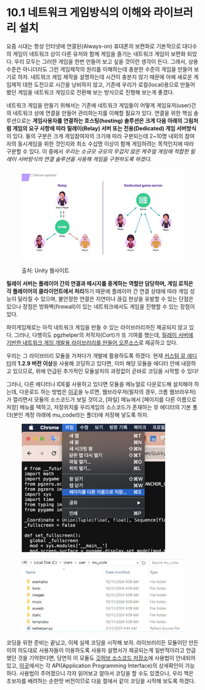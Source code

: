 # 10.1 네트워크 게임방식의 이해와 라이브러리 설치

요즘 시대는 항상 인터넷에 연결된(Always-on) 휴대폰의 보편화로 기본적으로 대다수의 게임이 네트워크 상이 다른 유저와 함께 게임을 즐기는 네트워크 게임이 보편화 되었다. 우리 모두는 그러한 게임을 한번 만들어 보고 싶을 것이란 생각이 든다. 그래서, 상용 수준은 아니더라도 그런 게임제작의 원리를 이해하는데 충분한 수준의 게임을 만들어 보기로 하자. 네트워크 게임 제작을 설명하는데 시간이 충분지 않기 때문에 아예 새로운 게임제작 대한 도전으로 시간을 낭비하지 않고, 기존에 우리가 로컬(local)용으로 만들어 봤던 게임을 네트워크 게임으로 전환해 보는 방식으로 진행해 보는게 좋겠다.

네트워크 게임을 만들기 위해서는 기존에 네트워크 게임들이 어떻게 게임유저(user)간의 네트워크 상에 연결을 만들어 관리하는지를 이해할 필요가 있다. 연결을 위한 핵심 솔루션으로는 **게임사용자를 연결하는 호스팅(hosting) 솔루션은 크게 다음 아래의 그림처럼 게임의 요구 사항에 따라 릴레이(Relay) 서버 또는 전용(Dedicated) 게임 서버방식**이 있다. 둘의 구분은 크게 게임참여자의 크기에 따라 구분되는데 2\~10명 내외의 참여자의 동시게임을 위한 것인지와 최소 수십명 이상이 함께 게임하려는 목적인지에 따라 구분할 수 있다. 이 중에서 _우리는 소규모 규모의 무겁지 않은 케주얼 게임에 적합한 릴레이 서버방식의 연결 솔루션을 사용해 게임을 구현하도록 하겠다._

<figure><img src="../.gitbook/assets/image (100).png" alt=""><figcaption><p>출처: Unity 웹사이트</p></figcaption></figure>

**릴레이 서버는 플레이어 간의 연결과 메시지를 중계하는 역할만 담당하며, 게임 로직은 각 플레이어의 클라이언트에서 처리**하기 때문에 플레이어 간 연결 상태에 따라 게임 성능이 달라질 수 있으며, 불안정한 연결은 지연이나 끊김 현상을 유발할 수 있는 단점은 있으나 장점은 방화벽(firewall)이 있는 네트워크에서도 게임을 진행할 수 있는 장점이 있다.

파이게임제로는 아직 네트워크 게임을 만들 수 있는 라이브러리까진 제공되지 않고 있다. 그러나, 다행히도 pgzhelper의 저작자(Cort)가 또 기여를 했는데, [릴레이 서버에 기반한 네트워크 게임 개발용 라이브러리를 만들어 오픈소스](https://github.com/QuirkyCort/nethelper)로 제공하고 있다.&#x20;

우리는 그 라이브러리 모듈을 가져다가 개발에 활용하도록 하겠다. 현재 [커스텀 뮤 에디터](https://github.com/roboticsware/mu/releases)의 **1.2.9 버전 이상**을 사용해 코딩하고 있다면, 이미 해당 모듈을 에디터 안에 내장하고 있으므로, 위에 언급된 추가적인 모듈설치의 과정없이 곧바로 코딩을 시작할 수 있다!

그러나, 다른 에디터나 IDE를 사용하고 있다면 모듈을 메뉴얼로 다운로드해 설치해야 하는데, 다운로드 하는 방법은 [이곳](https://raw.githubusercontent.com/QuirkyCort/nethelper/refs/heads/main/nethelper.py)을 누르면, 웹브라우저(필자의 경우, 크롬 웹브라우저)가 열리면서 모듈의 소스코드가 보일 것이고, \[파일] 메뉴에서 \[페이지를 다른 이름으로 저장] 메뉴를 택하고, 저장위치를 우리게임의 소스코드가 존재하는 뮤 에디터의 기본 폴더(본인 계정 아래에 mu\_code라는 폴더)에 저장해 넣도록 하자.&#x20;

<figure><img src="../.gitbook/assets/image (83).png" alt="" width="375"><figcaption></figcaption></figure>

<figure><img src="../.gitbook/assets/nethelper.png" alt=""><figcaption></figcaption></figure>

코딩을 위한 준비는 끝났고, 이제 실제 코딩을 시작해 보자.  라이브러리든 모듈이던 만든이의 의도대로 사용자들이 이용하도록 사용자 설명서가 제공되는게 일반적이라고 언급했던 것을 기억한다면, 당연히 이 모듈도 [깃허브 소스코드 저장소](https://github.com/QuirkyCort/nethelper)에 사용법이 안내되어 있고, [이곳](https://github.com/QuirkyCort/nethelper/wiki)에서는 각 API(Application Programming Interface)의 상세확인이 가능하다. 사용법이 주어졌으니 각자 읽어보고 알아서 코딩을 할 수도 있겠으나, 우리 책은 초보자를 배려하는 순한맛 버전이므로 다음 절에서 같이 코딩을 시작해 보도록 하겠다.
